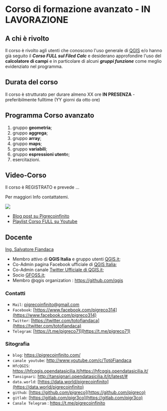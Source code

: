 # Corso di formazione avanzato - IN LAVORAZIONE

## A chi è rivolto

Il corso è rivolto agli utenti che conoscono l'uso generale di [QGIS](https://qgis.org/it/site/) e/o hanno già seguito il _**Corso FULL sul Filed Calc**_ e desiderano approfondire l'uso del **calcolatore di campi** e in particolare di alcuni _**gruppi funzione**_ come meglio evidenziato nel programma.

## Durata del corso

Il corso è strutturato per durare almeno XX ore **IN PRESENZA** - preferibilmente fulltime (YY giorni da otto ore)

## Programma Corso avanzato

1. gruppo **geometria**;
2. gruppo **aggrega**;
3. gruppo **array**;
4. gruppo **maps**;
5. gruppo **variabili**;
6. gruppo **espressioni utent**e;
7. esercitazioni.

## Video-Corso 

Il corso è REGISTRATO e prevede ...

Per maggiori Info contattatemi.

[![](https://img.youtube.com/vi/xxxxxxxx/0.jpg)](https://youtu.be/xxxxxxxx "Presentazione Corso FULL")


- [Blog post su Pigrecoinfinito]()
- [Playlist Corso FULL su Youtube]()

## Docente 

[Ing. Salvatore Fiandaca](http://hfcqgis.opendatasicilia.it/it/latest/autore.html)

- Membro attivo di **QGIS Italia** e gruppo utenti [QGIS.it](http://qgis.it/);
- Co-Admin pagina Facebook ufficiale di [QGIS Italia](https://www.facebook.com/qgis.it/);
- Co-Admin canale [Twitter Ufficiale di QGIS.it](https://twitter.com/qgisitalia);
- Socio [GFOSS.it](http://gfoss.it/);
- Membro @qgis organization : <https://github.com/qgis>

### Contatti

- `Mail`: pigrecoinfinito@gmail.com
- `Facebook`: [https://www.facebook.com/pigreco314](https://www.facebook.com/pigreco314)
- `Twitter`: [https://twitter.com/totofiandaca](https://twitter.com/totofiandaca)
- `Telegram`: [https://t.me/pigreco71](https://t.me/pigreco71)

### Sitografia

- `blog`: <https://pigrecoinfinito.com/>
- `canale youtube`: <http://www.youtube.com/c/TotòFiandaca>
- `HfcQGIS`: <https://hfcqgis.opendatasicilia.it/https://hfcqgis.opendatasicilia.it/>
- `Tansignari`: <http://tansignari.opendatasicilia.it/it/latest/#>
- `data.world`: [https://data.world/pigrecoinfinito](https://data.world/pigrecoinfinito)
- `github`: [https://github.com/pigreco](https://github.com/pigreco)
- `gitlab`: [https://gitlab.com/pigr3co](https://gitlab.com/pigr3co)
- `Canale Telegram` : <https://t.me/pigrecoinfinito>

